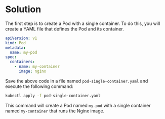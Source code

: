 # Solution

The first step is to create a Pod with a single container. To do this, you will create a YAML file that defines the Pod and its container.

```yaml
apiVersion: v1
kind: Pod
metadata:
  name: my-pod
spec:
  containers:
    - name: my-container
      image: nginx
```

Save the above code in a file named `pod-single-container.yaml` and execute the following command:

```bash
kubectl apply -f pod-single-container.yaml
```

This command will create a Pod named `my-pod` with a single container named `my-container` that runs the Nginx image.
